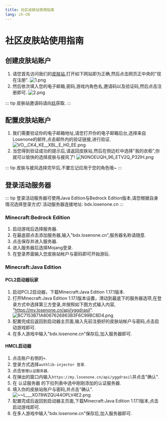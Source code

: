 ```yaml
---
title: 社区皮肤站使用指南
lang: zh-CN
---
```


# 社区皮肤站使用指南

## 创建皮肤站账户

1. 请您首先访问我们的[皮肤站](https://my.losenone.cn/),打开如下网站即为正确,然后点击网页正中央的"现在注册".
![1.png](https://pic.baixiongz.com/uploads/2021/07/30/f06cf5527d3e5.png)
2. 然后依次填入您的电子邮箱,密码,游戏内角色名,邀请码以及验证码,然后点击注册即可.
![2.png](https://pic.baixiongz.com/uploads/2021/07/30/3fd812c240813.png)

::: tip
皮肤站邀请码请向[玖](http://wpa.qq.com/msgrd?v=3&uin=2703877119&site=qq&menu=yes)获取.
:::

## 配置皮肤站账户

1. 我们需要验证你的电子邮箱地址,请您打开你的电子邮箱后台,选择来自Losenone的邮件,点击邮件内的验证链接,进行验证.
![VO__CK4_KE__XBL_E_H0_EE.png](https://pic.baixiongz.com/uploads/2021/07/30/9093bcbee3159.png)
2. 当您得到验证成功的提示后,请返回皮肤站,然后在侧边栏中选择"我的衣柜",你就可以愉快的选择皮肤与披风了!
![N0NOEUQH_96_ETV2Q_P32IH.png](https://pic.baixiongz.com/uploads/2021/07/30/03e70dbc83e81.png)

::: tip
皮肤与披风选择完毕后,不要忘记应用于您的角色哦~
:::

## 登录活动服务器

::: tip
登录活动服务器可使用Java Edition与Bedrock Edition版本,请您根据自身情况选择登录方式!
活动服务器连接地址: bdx.losenone.cn
:::

### Minecraft:Bedrock Edition

1. 启动游戏后选择服务器.
2. 在最底部点击添加服务器,输入"bdx.losenone.cn",服务器名称请随意.
3. 点击保存并进入服务器.
4. 进入服务器后选择Mojang登录.
5. 在登录界面输入您皮肤站帐户与密码即可开始游玩.

### Minecraft:Java Edition

#### PCL2启动器玩家

1. 启动PCL2启动器，下载Minecraft:Java Edition 1.17.1版本.
2. 打开Minecraft:Java Edition 1.17.1版本设置，滑动到最底下的服务器选项,在登录方式中选择第三方登录,并按照如下图方式输入内容, "https://my.losenone.cn/api/yggdrasil".
![BC7153B71A8067626863B3F6C99BC8D4.png](https://pic.baixiongz.com/uploads/2021/07/30/addba4b78fd0f.png)
3. 配置完成后返回到启动器主页面,输入先前注册好的皮肤站帐户与密码,点击启动游戏即可.
4. 在多人游戏中输入"bdx.losenone.cn"保存后,加入服务器即可.

####  HMCL启动器

1. 点击账户右侧的`+`.
2. 登录方式选择`authlib-injector 登录`.
3. 点击`管理认证服务器`.
4. 在弹出的窗口内输入`https://my.losenone.cn/api/yggdrasil`并点击"确认".
5. 在 认证服务器 的下拉列表中选中刚刚添加的认证服务器.
6. 填入你的皮肤站账户与密码,并点击"确认".
![~~L___XO78WZQU44OPLV4E2.png](https://pic.baixiongz.com/uploads/2021/07/30/434ddc774c75e.png)
7. 配置完成后返回到启动器主页面,下载Minecraft:Java Edition 1.17.1版本,点击启动游戏即可.
8. 在多人游戏中输入"bdx.losenone.cn"保存后,加入服务器即可.
